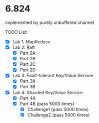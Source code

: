 # 6.824
implemented by purely unbuffered channel

TODO List:

- [x] Lab 1: MapReduce
- [x] Lab 2: Raft
  - [x] Part 2A
  - [x] Part 2B
  - [x] Part 2C
  - [x] Part 2D
- [x] Lab 3: Fault-tolerant Key/Value Service
  - [x] Part 3A
  - [x] Part 3B
- [x] Lab 4: Sharded Key/Value Service
  - [X] Part 4A
  - [x] Part 4B (pass 5000 times)
    - [x] Challenge1 (pass 5000 times)
    - [x] Challenge2 (pass 5000 times)